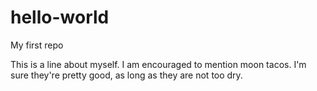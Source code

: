 # hello-world
My first repo

This is a line about myself. I am encouraged to mention moon tacos. I'm sure they're pretty good, as long as they are not too dry.
